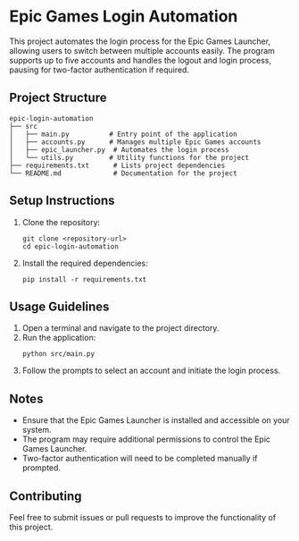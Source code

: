 # Epic Games Login Automation

This project automates the login process for the Epic Games Launcher, allowing users to switch between multiple accounts easily. The program supports up to five accounts and handles the logout and login process, pausing for two-factor authentication if required.

## Project Structure

```
epic-login-automation
├── src
│   ├── main.py          # Entry point of the application
│   ├── accounts.py      # Manages multiple Epic Games accounts
│   ├── epic_launcher.py  # Automates the login process
│   └── utils.py         # Utility functions for the project
├── requirements.txt      # Lists project dependencies
└── README.md             # Documentation for the project
```

## Setup Instructions

1. Clone the repository:
   ```
   git clone <repository-url>
   cd epic-login-automation
   ```

2. Install the required dependencies:
   ```
   pip install -r requirements.txt
   ```

## Usage Guidelines

1. Open a terminal and navigate to the project directory.
2. Run the application:
   ```
   python src/main.py
   ```
3. Follow the prompts to select an account and initiate the login process.

## Notes

- Ensure that the Epic Games Launcher is installed and accessible on your system.
- The program may require additional permissions to control the Epic Games Launcher.
- Two-factor authentication will need to be completed manually if prompted.

## Contributing

Feel free to submit issues or pull requests to improve the functionality of this project.